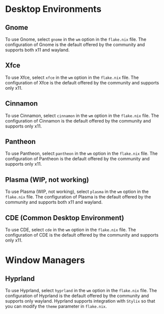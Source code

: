 # Desktop Environments

## Gnome

To use Gnome, select `gnome` in the `wm` option in the `flake.nix` file. The configuration of Gnome is the default offered by the community and supports both x11 and wayland.

## Xfce

To use Xfce, select `xfce` in the `wm` option in the `flake.nix` file. The configuration of Xfce is the default offered by the community and supports only x11.

## Cinnamon

To use Cinnamon, select `cinnamon` in the `wm` option in the `flake.nix` file. The configuration of Cinnamon is the default offered by the community and supports only x11.

## Pantheon

To use Pantheon, select `pantheon` in the `wm` option in the `flake.nix` file. The configuration of Pantheon is the default offered by the community and supports only x11.

## Plasma (WIP, not working)

To use Plasma (WIP, not working), select `plasma` in the `wm` option in the `flake.nix` file. The configuration of Plasma is the default offered by the community and supports both x11 and wayland.

## CDE (Common Desktop Environment)

To use CDE, select `cde` in the `wm` option in the `flake.nix` file. The configuration of CDE is the default offered by the community and supports only x11.

# Window Managers

## Hyprland

To use Hyprland, select `hyprland` in the `wm` option in the `flake.nix` file. The configuration of Hyprland is the default offered by the community and supports only wayland. Hyprland supports integration with `Stylix` so that you can modify the `theme` parameter in `flake.nix`.
